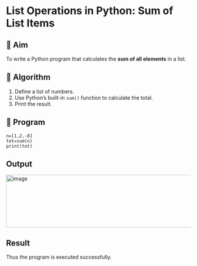 # List Operations in Python: Sum of List Items

## 🎯 Aim
To write a Python program that calculates the **sum of all elements** in a list.

## 🧠 Algorithm
1. Define a list of numbers.
2. Use Python’s built-in `sum()` function to calculate the total.
3. Print the result.

## 🧾 Program
```
n=[1,2,-8]
tot=sum(n)
print(tot)
```

## Output
<img width="1149" height="144" alt="image" src="https://github.com/user-attachments/assets/51b3f2db-d413-4bb3-a29b-c0ffd06880ef" />

## Result
Thus the program is executed successfully.
